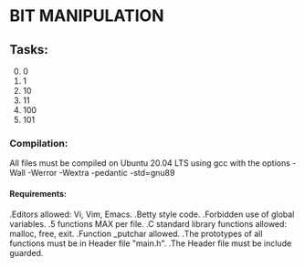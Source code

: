 # BIT MANIPULATION

## Tasks:
0. 0
1. 1
2. 10
3. 11
4. 100
5. 101

### Compilation:
All files must be compiled on Ubuntu 20.04 LTS using gcc with the options -Wall -Werror -Wextra -pedantic -std=gnu89

#### Requirements:
.Editors allowed: Vi, Vim, Emacs.
.Betty style code.
.Forbidden use of global variables.
.5 functions MAX per file.
.C standard library functions allowed: malloc, free, exit.
.Function \_putchar allowed.
.The prototypes of all functions must be in Header file "main.h".
.The Header file must be include guarded.
